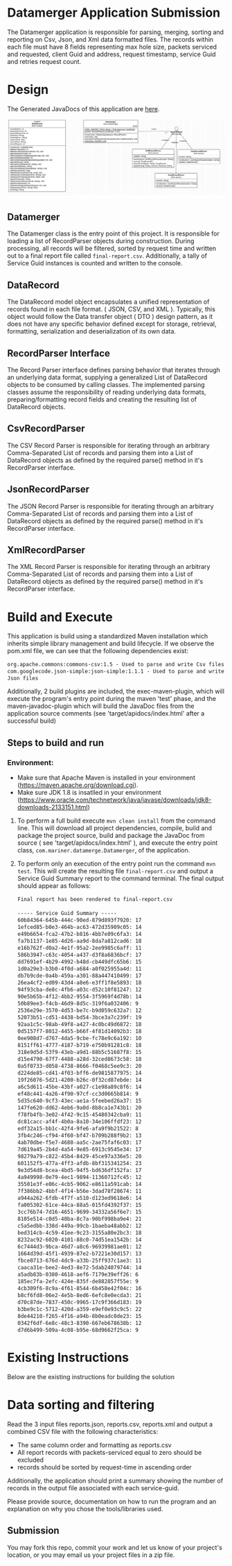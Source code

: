 # Datamerger Application Submission

The Datamerger application is responsible for parsing, merging, sorting and reporting on Csv, Json, and Xml data formatted files. The records within each file must have 8 fields representing max hole size, packets serviced and requested, client Guid and address, request timestamp, service Guid and retries request count.

# Design 
The Generated JavaDocs of this application are [here](https://marysearseneau.github.io/datamerge/docs/).

![UML Diagram of Datamerge application](/assets/datamerge-uml.png "UML Diagram of Datamerge application")

## Datamerger
The Datamerger class is the entry point of this project. It is responsible for loading a list of RecordParser objects during construction. During processing, all records will be filtered, sorted by request time and written out to a final report file called `final-report.csv`. Additionally, a tally of Service Guid instances is counted and written to the console.

## DataRecord
The DataRecord model object encapsulates a unified representation of records found in each file format. ( JSON, CSV, and XML ). Typically, this object would follow the Data transfer object ( DTO ) design pattern, as it does not have any specific behavior defined except for storage, retrieval, formatting, serialization and deserialization of its own data.

## RecordParser Interface
The Record Parser interface defines parsing behavior that iterates through an underlying data format, supplying a generalized List of DataRecord objects to be consumed by calling classes. The implemented parsing classes assume the responsibility of reading underlying data formats, preparing/formatting record fields and creating the resulting list of DataRecord objects.

## CsvRecordParser
The CSV Record Parser is responsible for iterating through an arbitrary Comma-Separated List of records and parsing them into a List of DataRecord objects as defined by the required parse() method in it's RecordParser interface.

## JsonRecordParser
The JSON Record Parser is responsible for iterating through an arbitrary Comma-Separated List of records and parsing them into a List of DataRecord objects as defined by the required parse() method in it's RecordParser interface.

## XmlRecordParser
The XML Record Parser is responsible for iterating through an arbitrary Comma-Separated List of records and parsing them into a List of DataRecord objects as defined by the required parse() method in it's RecordParser interface.

# Build and Execute
This application is build using a standardized Maven installation which inherits simple library management and build lifecycle. If we observe the pom.xml file, we can see that the following dependencies exist:

	org.apache.commons:commons-csv:1.5 - Used to parse and write Csv files
	com.googlecode.json-simple:json-simple:1.1.1 - Used to parse and write Json files

Additionally, 2 build plugins are included, the exec-maven-plugin, which will execute the program's entry point during the maven 'test' phase, and the maven-javadoc-plugin which will build the JavaDoc files from the application source comments (see 'target/apidocs/index.html' after a successful build)

## Steps to build and run

### Environment:
  - Make sure that Apache Maven is installed in your environment (https://maven.apache.org/download.cgi).
  - Make sure JDK 1.8 is insatlled in your environment (https://www.oracle.com/technetwork/java/javase/downloads/jdk8-downloads-2133151.html)
1. To perform a full build execute `mvn clean install` from the command line. This will download all project dependencies, compile, build and package the project source, build and package the JavaDoc from source ( see 'target/apidocs/index.html' ), and execute the entry point class, `com.mariner.datamerge.Datamerger`, of the application.
2. To perform only an execution of the entry point run the command `mvn test`. This will create the resulting file `final-report.csv` and output a Service Guid Summary report to the command terminal. The final output should appear as follows:

    ```
    Final report has been rendered to final-report.csv

    ----- Service Guid Summary -----
    60b84364-645b-444c-90ed-879d893f7920: 17
    1efced85-b0e3-464b-ac63-472d35909c05: 14
    e49b6654-fca2-47b2-b816-4bb7e09c6fa3: 14
    fa7b1137-1e85-4d26-aa9d-8da7a812cad6: 18
    e16b762f-d0a2-4e1f-95a2-2ee9985c6aff: 11
    586b3947-c63c-4054-a437-d3f8a6836bcf: 17
    dd7691ef-4b29-4992-b48d-cb449dfc65b6: 15
    1d0a29e3-b3b0-4f0d-a684-a0f025955a4d: 11
    db7b9cde-0a4b-459a-a301-88a447410499: 17
    26ea4cf2-ed09-43d4-a8e6-e3ff1f8e5893: 18
    94f93cba-de8c-4fb6-a03c-d52c10f81247: 12
    90e5b65b-4f12-4bb2-9554-3f5969f4d78b: 14
    50b89ee3-f4cb-46d9-8d5c-319f6a032406: 9
    2536e29e-3570-4d53-be7c-b9d059c632a7: 12
    52073b51-cd51-4438-bd54-3bce3a7c239f: 19
    92aa1c5c-98ab-49f8-a427-4c0bc49d6872: 18
    0d5157f7-8012-4455-b66f-4f81d14092b3: 18
    0ee908d7-d767-4da5-9cbe-fc78e9c6a192: 10
    8151ff61-4777-4187-b719-e750b91281c8: 18
    318e9d5d-53f9-43eb-a9d1-88b5c51687f8: 15
    d15e4790-67f7-4488-a28d-32ced8673c58: 18
    0a5f0733-d058-4738-8666-f0468c5ee9c3: 20
    d224de85-cd41-4f03-bff6-de9815877975: 14
    19f26076-5d21-4200-b26c-0f32cd87ebde: 14
    a6c5d611-45be-43bf-a027-c1e98a89c8f6: 14
    ef48c441-4a26-4f90-97cf-cc3d0665b814: 9
    5d35c640-9cf3-43ec-ae1a-5feebed26a37: 15
    147fe620-dd62-4eb6-9a0d-8b8ca1e743b1: 20
    f78fb4fb-3e02-4f42-9c15-45480342cba9: 11
    dc81cacc-af4f-4b0a-8a10-34e106ffdf23: 12
    edf32a15-bb1c-42f4-9fe6-afa9f9b21522: 8
    3fb4c246-cf94-4f60-bf47-b709b288f9b2: 13
    4ab70dbe-f5e7-4688-aa5c-2ae75faf6c03: 17
    7d619a45-2b4d-4a54-9e85-6913c9545e34: 17
    98279a79-c822-45b4-8429-45ce97a336e5: 20
    601152f5-477a-4ff3-afdb-8bf315341254: 23
    9e3d54d8-bcea-4bd5-94f5-bd636df152fa: 17
    4a949998-0e79-4ec1-9894-11360712fc45: 12
    35501e3f-e06c-4cb5-9062-e8611a591cab: 14
    7f386bb2-4bbf-4f14-b56e-3dad78f28674: 11
    a944a262-6fdb-4f7f-a510-d123ed9618e6: 14
    fa005302-61ce-44ca-88a5-015fd4392f37: 15
    3cc76b74-7d16-4651-9699-34332a56f6e7: 15
    8105e514-c0d5-40ba-8c7a-90bf998ba9e4: 21
    c5a5edbb-338d-449a-99cb-1baeba48abb2: 12
    bed314cb-4c59-41ee-9c23-3155a80e2bc3: 18
    8232ac92-6020-4101-88c0-74d51ea1542b: 14
    6c7444d3-9bca-46d7-a8c6-96939981ae01: 12
    1664d39d-45f1-4939-87e2-b7221e30d157: 13
    fbce0713-676d-4dc9-a33b-25ff937c1ae3: 11
    caaca31e-bee2-4ed3-8e72-5dab24079744: 14
    a5adb83b-0380-4618-aef6-7179e39eff26: 6
    185ec7fa-2efc-424e-835f-de882857f55e: 9
    4cb309f6-8c9a-4f61-8544-6b458e42f04c: 16
    b8cf6fd8-06e2-4e5b-8ed6-6efc8e0ecda3: 21
    d70c87de-7837-450c-9965-17c9f366d183: 19
    b3be9c1c-5712-420d-a359-e9ef0e93c9c5: 22
    8de44210-f265-4f16-a94b-8b0eadc0de23: 15
    0342f6df-6e8c-48c3-8390-667eb678638b: 12
    d7d6b499-509a-4c08-b95e-68d9662f25ca: 9
    ```

# Existing Instructions

Below are the existing instructions for building the solution

# Data sorting and filtering

Read the 3 input files reports.json, reports.csv, reports.xml and output a combined CSV file with the following characteristics:

- The same column order and formatting as reports.csv
- All report records with packets-serviced equal to zero should be excluded
- records should be sorted by request-time in ascending order

Additionally, the application should print a summary showing the number of records in the output file associated with each service-guid.

Please provide source, documentation on how to run the program and an explanation on why you chose the tools/libraries used.

## Submission

You may fork this repo, commit your work and let us know of your project's location, or you may email us your project files in a zip file.

